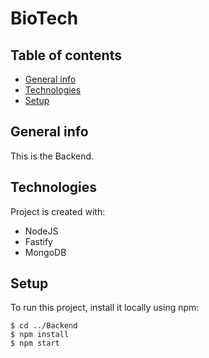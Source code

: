 # BioTech

## Table of contents
* [General info](#general-info)
* [Technologies](#technologies)
* [Setup](#setup)

## General info
This is the Backend.
	
## Technologies
Project is created with:
* NodeJS
* Fastify
* MongoDB
	
## Setup
To run this project, install it locally using npm:

```
$ cd ../Backend
$ npm install
$ npm start
```

